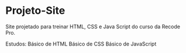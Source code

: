 # Projeto-Site
Site projetado para treinar HTML, CSS e Java Script do curso da Recode Pro.

Estudos:
Básico de HTML
Básico de CSS
Básico de JavaScript
